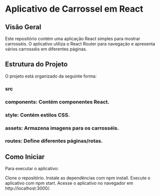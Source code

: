 # Aplicativo de Carrossel em React
## Visão Geral
Este repositório contém uma aplicação React simples para mostrar carrosséis. O aplicativo utiliza o React Router para navegação e apresenta vários carrosséis em diferentes páginas.

## Estrutura do Projeto
O projeto está organizado da seguinte forma:

### src
### components: Contém componentes React.
### style: Contém estilos CSS.
### assets: Armazena imagens para os carrosséis.
### routes: Define diferentes páginas/rotas.
## Como Iniciar
Para executar o aplicativo:

Clone o repositório.
Instale as dependências com npm install.
Execute o aplicativo com npm start.
Acesse o aplicativo no navegador em http://localhost:3000/.
